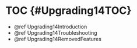 TOC {#Upgrading14TOC}
=====================

- @ref Upgrading14Introduction
- @ref Upgrading14Troubleshooting
- @ref Upgrading14RemovedFeatures
